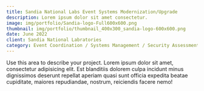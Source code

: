 ```yaml
---
title: Sandia National Labs Event Systems Modernization/Upgrade 
description: Lorem ipsum dolor sit amet consectetur.
image: img/portfolio/Sandia-logo-Full600x600.png
thumbnail: img/portfolio/thumbnail_400x300_sandia-logo-600x600.png
date: June 2022
client: Sandia National Labratories 
category: Event Coordination / Systems Management / Security Assessment
---
```

Use this area to describe your project. Lorem ipsum dolor sit amet, consectetur adipisicing elit. Est blanditiis dolorem culpa incidunt minus dignissimos deserunt repellat aperiam quasi sunt officia expedita beatae cupiditate, maiores repudiandae, nostrum, reiciendis facere nemo!
